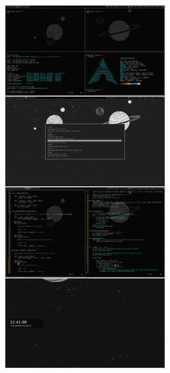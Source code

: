 ![img](https://github.com/beingmohit/dotfiles/blob/master/screenshots/preview/screenshot_cache_02.png?raw=true&cache=1000)
![img](https://github.com/beingmohit/dotfiles/blob/master/screenshots/preview/screenshot_1_cache_01.png?raw=true&cache=1000)
![img](https://github.com/beingmohit/dotfiles/blob/master/screenshots/preview/screenshot_2_cache_01.png?raw=true&cache=1000)
![img](https://github.com/beingmohit/dotfiles/blob/master/screenshots/preview/screenshot_3_cache_02.png?raw=true&cache=1000)
